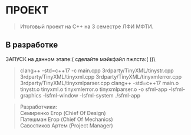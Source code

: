 # ПРОЕКТ

> Итоговый проект на C++ на 3 семестре ЛФИ МФТИ. 

## В разработке

ЗАПУСК на данном этапе:( сделайте мэйкфайл пжлста:( ))\
> clang++ -std=c++17 -c main.cpp 3rdparty/TinyXML/tinystr.cpp 3rdparty/TinyXML/tinyxml.cpp 3rdparty/TinyXML/tinyxmlerror.cpp 3rdparty/TinyXML/tinyxmlparser.cpp
> clang++ -std=c++17 main.o tinystr.o tinyxml.o tinyxmlerror.o tinyxmlparser.o -o sfml-app -lsfml-graphics -lsfml-window -lsfml-system
> ./sfml-app


>Разработчики:\
> Семиренко Егор (Chief Of Design)\
> Патешман Егор (Chief Of Mechanics)\
> Савостиков Артем (Project Manager)
